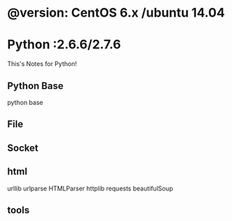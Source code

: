 
<h1>@version: CentOS 6.x /ubuntu 14.04</h1>
<h1>Python :2.6.6/2.7.6</h1>


This's Notes for Python!
<h2>Python Base</h2>
	python base
<h2>File</h2>
<h2>Socket</h2>
<h2>html</h2>
	urllib
	urlparse
	HTMLParser
	httplib
	requests
	beautifulSoup
<h2>tools</h2>


